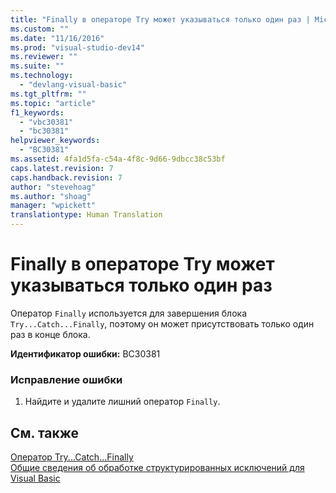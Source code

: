 ```yaml
---
title: "Finally в операторе Try может указываться только один раз | Microsoft Docs"
ms.custom: ""
ms.date: "11/16/2016"
ms.prod: "visual-studio-dev14"
ms.reviewer: ""
ms.suite: ""
ms.technology: 
  - "devlang-visual-basic"
ms.tgt_pltfrm: ""
ms.topic: "article"
f1_keywords: 
  - "vbc30381"
  - "bc30381"
helpviewer_keywords: 
  - "BC30381"
ms.assetid: 4fa1d5fa-c54a-4f8c-9d66-9dbcc38c53bf
caps.latest.revision: 7
caps.handback.revision: 7
author: "stevehoag"
ms.author: "shoag"
manager: "wpickett"
translationtype: Human Translation
---
```

# Finally в операторе Try может указываться только один раз
Оператор `Finally` используется для завершения блока `Try...Catch...Finally`, поэтому он может присутствовать только один раз в конце блока.  
  
 **Идентификатор ошибки:** BC30381  
  
### Исправление ошибки  
  
1.  Найдите и удалите лишний оператор `Finally`.  
  
## См. также  
 [Оператор Try...Catch...Finally](../../visual-basic/language-reference/statements/try-catch-finally-statement.md)   
 [Общие сведения об обработке структурированных исключений для Visual Basic](http://msdn.microsoft.com/ru-ru/bb81af80-a735-4873-9711-6151a48e418a)